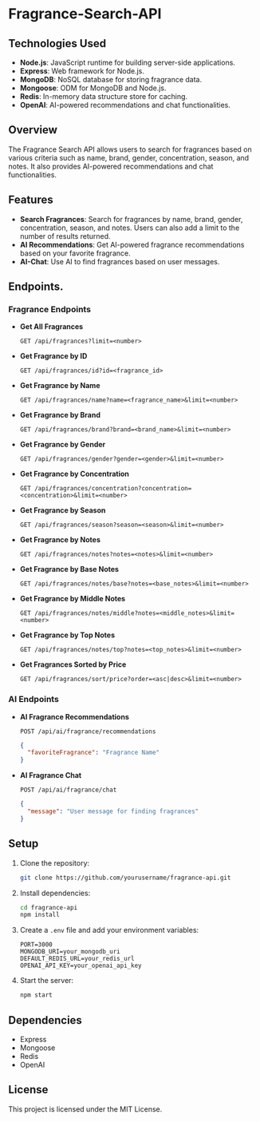 # Fragrance-Search-API

## Technologies Used

- **Node.js**: JavaScript runtime for building server-side applications.
- **Express**: Web framework for Node.js.
- **MongoDB**: NoSQL database for storing fragrance data.
- **Mongoose**: ODM for MongoDB and Node.js.
- **Redis**: In-memory data structure store for caching.
- **OpenAI**: AI-powered recommendations and chat functionalities.

## Overview

The Fragrance Search API allows users to search for fragrances based on various criteria such as name, brand, gender, concentration, season, and notes. It also provides AI-powered recommendations and chat functionalities.

## Features

- **Search Fragrances**: Search for fragrances by name, brand, gender, concentration, season, and notes. Users can also add a limit to the number of results returned.
- **AI Recommendations**: Get AI-powered fragrance recommendations based on your favorite fragrance.
- **AI-Chat**: Use AI to find fragrances based on user messages.

## Endpoints.

### Fragrance Endpoints

- **Get All Fragrances**
  ```http
  GET /api/fragrances?limit=<number>
  ```
- **Get Fragrance by ID**
  ```http
  GET /api/fragrances/id?id=<fragrance_id>
  ```
- **Get Fragrance by Name**
  ```http
  GET /api/fragrances/name?name=<fragrance_name>&limit=<number>
  ```
- **Get Fragrance by Brand**
  ```http
  GET /api/fragrances/brand?brand=<brand_name>&limit=<number>
  ```
- **Get Fragrance by Gender**
  ```http
  GET /api/fragrances/gender?gender=<gender>&limit=<number>
  ```
- **Get Fragrance by Concentration**
  ```http
  GET /api/fragrances/concentration?concentration=<concentration>&limit=<number>
  ```
- **Get Fragrance by Season**
  ```http
  GET /api/fragrances/season?season=<season>&limit=<number>
  ```
- **Get Fragrance by Notes**
  ```http
  GET /api/fragrances/notes?notes=<notes>&limit=<number>
  ```
- **Get Fragrance by Base Notes**
  ```http
  GET /api/fragrances/notes/base?notes=<base_notes>&limit=<number>
  ```
- **Get Fragrance by Middle Notes**
  ```http
  GET /api/fragrances/notes/middle?notes=<middle_notes>&limit=<number>
  ```
- **Get Fragrance by Top Notes**
  ```http
  GET /api/fragrances/notes/top?notes=<top_notes>&limit=<number>
  ```
- **Get Fragrances Sorted by Price**
  ```http
  GET /api/fragrances/sort/price?order=<asc|desc>&limit=<number>
  ```

### AI Endpoints

- **AI Fragrance Recommendations**
  ```http
  POST /api/ai/fragrance/recommendations
  ```
  ```json
  {
    "favoriteFragrance": "Fragrance Name"
  }
  ```
- **AI Fragrance Chat**
  ```http
  POST /api/ai/fragrance/chat
  ```
  ```json
  {
    "message": "User message for finding fragrances"
  }
  ```

## Setup

1. Clone the repository:
   ```bash
   git clone https://github.com/yourusername/fragrance-api.git
   ```
2. Install dependencies:
   ```bash
   cd fragrance-api
   npm install
   ```
3. Create a `.env` file and add your environment variables:
   ```env
   PORT=3000
   MONGODB_URI=your_mongodb_uri
   DEFAULT_REDIS_URL=your_redis_url
   OPENAI_API_KEY=your_openai_api_key
   ```
4. Start the server:
   ```bash
   npm start
   ```

## Dependencies

- Express
- Mongoose
- Redis
- OpenAI

## License

This project is licensed under the MIT License.
